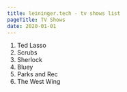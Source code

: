 ```yaml
---
title: leininger.tech - tv shows list
pageTitle: TV Shows
date: 2020-01-01
---
```


1. Ted Lasso
2. Scrubs
3. Sherlock
4. Bluey
5. Parks and Rec
6. The West Wing
